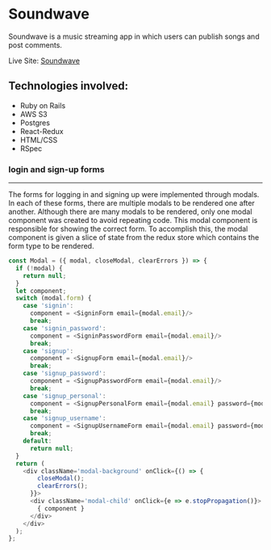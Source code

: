 # Soundwave

Soundwave is a music streaming app in which users can publish songs and post comments.

Live Site: [Soundwave](https://soundwave-app.herokuapp.com/?#/)

Technologies involved:
---
* Ruby on Rails
* AWS S3
* Postgres
* React-Redux
* HTML/CSS
* RSpec

### login and sign-up forms
---
The forms for logging in and signing up were implemented through modals. In each of these forms, there are multiple modals to be rendered one after another. Although there are many modals to be rendered, only one modal component was created to avoid repeating code. This modal component is responsible for showing the correct form. To accomplish this, the modal component is given a slice of state from the redux store which contains the form type to be rendered.
```js
const Modal = ({ modal, closeModal, clearErrors }) => {
  if (!modal) {
    return null;
  }
  let component;
  switch (modal.form) {
    case 'signin':
      component = <SigninForm email={modal.email}/>
      break;
    case 'signin_password':
      component = <SigninPasswordForm email={modal.email}/>
      break;
    case 'signup':
      component = <SignupForm email={modal.email}/>
      break;
    case 'signup_password':
      component = <SignupPasswordForm email={modal.email}/>
      break;
    case 'signup_personal':
      component = <SignupPersonalForm email={modal.email} password={modal.password}/>
      break;
    case 'signup_username':
      component = <SignupUsernameForm email={modal.email} password={modal.password}/>
      break;
    default:
      return null;
  }
  return (
    <div className='modal-background' onClick={() => {
        closeModal();
        clearErrors();
      }}>
      <div className='modal-child' onClick={e => e.stopPropagation()}>
        { component }
      </div>
    </div>
  );
};
```
